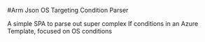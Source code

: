 #Arm Json OS Targeting Condition Parser

A simple SPA to parse out super complex If conditions in an Azure Template, focused on OS conditions
